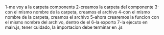 1-me voy a la carpeta components
2-creamos la carpeta del componente 
3-con el mismo nombre de la carpeta, creamos el archivo 
4-con el mismo nombre de la carpeta, creamos el archivo 
5-ahora crearemos la funcion con el mismo nombre del archivo, dentro de el 
6-la exporto
7-la ejecuto en main.js, tener cuidado, la importacion debe terminar en .js
